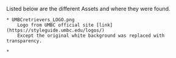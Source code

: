 Listed below are the different Assets and where they were found.

    * UMBCretrievers_LOGO.png
        Logo from UMBC official site [link](https://styleguide.umbc.edu/logos/)
        Except the original white background was replaced with transparency.

    * 
